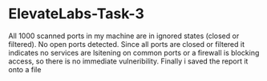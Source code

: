 # ElevateLabs-Task-3
All 1000 scanned ports in my machine are in ignored states (closed or filtered). No open ports detected. Since all ports are closed or filtered it indicates no services are lsitening on common ports or a firewall is blocking access, so there is no immediate vulneribility.
Finally i saved the report it onto a file
